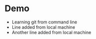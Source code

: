 # Demo

- Learning git from command line
- Line added from local machine
- Another line added from local machine
